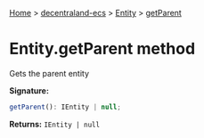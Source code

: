 [Home](./index) &gt; [decentraland-ecs](./decentraland-ecs.md) &gt; [Entity](./decentraland-ecs.entity.md) &gt; [getParent](./decentraland-ecs.entity.getparent.md)

# Entity.getParent method

Gets the parent entity

**Signature:**
```javascript
getParent(): IEntity | null;
```
**Returns:** `IEntity | null`

